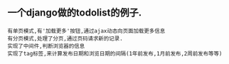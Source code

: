 一个django做的todolist的例子.
------------------------------
    有单页模式,有'加载更多'按钮,通过ajax动态向页面加载更多信息
    有分页模式,处理了分页,通过页码请求新的记录.
    实现了中间件,判断浏览器的信息
    实现了tag标签,来计算发布日期和浏览日期的间隔(1年前发布,1月前发布,2周前发布等等)

